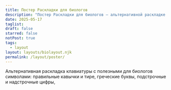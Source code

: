 ```yaml
---
title: Постер Раскладки для биологов
description: "Постер Раскладки для биологов — альтернативной раскладке с полезными для биологов символами: правильные кавычки и тире, греческие буквы, подстрочные и надстрочные цифры, математические знаки и стрелочки."
date: 2025-05-17
taglist: 
draft: false
starred: false
notPost: true
tags:
  - layout
layout: layouts/biolayout.njk
permalink: /layout/poster/
---
```

Альтернативная раскладка клавиатуры с полезными для биологов символами: правильные кавычки и тире, греческие буквы, подстрочные и надстрочные цифры,

